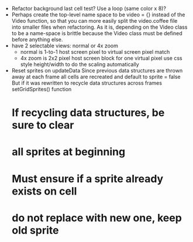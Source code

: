 - Refactor background last cell test?  Use a loop (same color x 8)?
- Perhaps create the top-level name space to be video = {}
  instead of the Video function, so that you can more easily split
  the video.coffee file into smaller files when refactoring.
  As it is, depending on the Video class to be a name-space is brittle
  because the Video class must be defined before anything else.
- have 2 selectable views: normal or 4x zoom
  - normal is 1-to-1 host screen pixel to virtual screen pixel match
  - 4x zoom is 2x2 pixel host screen block for one virtual pixel
    use css style height/width to do the scaling automatically
- Reset sprites on updateData
  Since previous data structures are thrown away at each frame
  all cells are recreated and default to sprite = false
  But if it was rewritten to recycle data structures across frames
  setGridSprites() function
  # If recycling data structures, be sure to clear
  # all sprites at beginning
  # Must ensure if a sprite already exists on cell
  # do not replace with new one, keep old sprite
